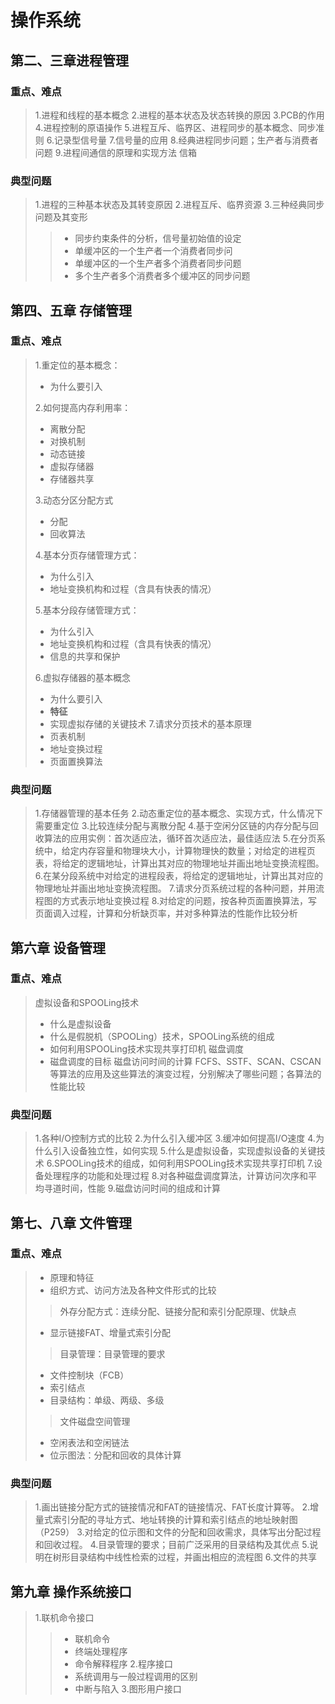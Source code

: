 # 操作系统
## 第二、三章进程管理
### 重点、难点
>1.进程和线程的基本概念
>2.进程的基本状态及状态转换的原因
>3.PCB的作用
>4.进程控制的原语操作
>5.进程互斥、临界区、进程同步的基本概念、同步准则
>6.记录型信号量
>7.信号量的应用
>8.经典进程同步问题；生产者与消费者问题
>9.进程间通信的原理和实现方法 信箱
### 典型问题
>1.进程的三种基本状态及其转变原因
>2.进程互斥、临界资源
>3.三种经典同步问题及其变形
>>- 同步约束条件的分析，信号量初始值的设定
>>- 单缓冲区的一个生产者一个消费者同步问
>>- 单缓冲区的一个生产者多个消费者同步问题
>>- 多个生产者多个消费者多个缓冲区的同步问题
## 第四、五章 存储管理
### 重点、难点
>1.重定位的基本概念：
>- 为什么要引入
>
>2.如何提高内存利用率：
>- 离散分配
>- 对换机制
>- 动态链接
>- 虚拟存储器
>- 存储器共享
>
>3.动态分区分配方式
>- 分配
>- 回收算法
>
>4.基本分页存储管理方式：
>- 为什么引入
>- 地址变换机构和过程（含具有快表的情况）
>
>5.基本分段存储管理方式：
>- 为什么引入
>- 地址变换机构和过程（含具有快表的情况）
>- 信息的共享和保护
>
>6.虚拟存储器的基本概念
>- 为什么要引入
>- **特征**
>- 实现虚拟存储的关键技术
>7.请求分页技术的基本原理
>- 页表机制
>- 地址变换过程
>- 页面置换算法
### 典型问题
>1.存储器管理的基本任务
>2.动态重定位的基本概念、实现方式，什么情况下需要重定位
>3.比较连续分配与离散分配
>4.基于空闲分区链的内存分配与回收算法的应用实例：首次适应法，循环首次适应法，最佳适应法
>5.在分页系统中，给定内存容量和物理块大小，计算物理快的数量；对给定的进程页表，将给定的逻辑地址，计算出其对应的物理地址并画出地址变换流程图。
>6.在某分段系统中对给定的进程段表，将给定的逻辑地址，计算出其对应的物理地址并画出地址变换流程图。
>7.请求分页系统过程的各种问题，并用流程图的方式表示地址变换过程
>8.对给定的问题，按各种页面置换算法，写页面调入过程，计算和分析缺页率，并对多种算法的性能作比较分析
## 第六章 设备管理
### 重点、难点
>虚拟设备和SPOOLing技术
>- 什么是虚拟设备
>- 什么是假脱机（SPOOLing）技术，SPOOLing系统的组成
>- 如何利用SPOOLing技术实现共享打印机
>磁盘调度
>- 磁盘调度的目标
> 磁盘访问时间的计算
> FCFS、SSTF、SCAN、CSCAN等算法的应用及这些算法的演变过程，分别解决了哪些问题；各算法的性能比较
### 典型问题
>1.各种I/O控制方式的比较
>2.为什么引入缓冲区
>3.缓冲如何提高I/O速度
>4.为什么引入设备独立性，如何实现
>5.什么是虚拟设备，实现虚拟设备的关键技术
>6.SPOOLing技术的组成，如何利用SPOOLing技术实现共享打印机
>7.设备处理程序的功能和处理过程
>8.对各种磁盘调度算法，计算访问次序和平均寻道时间，性能
>9.磁盘访问时间的组成和计算
## 第七、八章 文件管理
### 重点、难点
>- 原理和特征
>- 组织方式、访问方法及各种文件形式的比较
>>外存分配方式：连续分配、链接分配和索引分配原理、优缺点
>- 显示链接FAT、增量式索引分配
>> 目录管理：目录管理的要求
>- 文件控制块（FCB）
>- 索引结点
>- 目录结构：单级、两级、多级
>> 文件磁盘空间管理
>- 空闲表法和空闲链法
>- 位示图法：分配和回收的具体计算
### 典型问题
> 1.画出链接分配方式的链接情况和FAT的链接情况、FAT长度计算等。
> 2.增量式索引分配的寻址方式、地址转换的计算和索引结点的地址映射图（P259）
> 3.对给定的位示图和文件的分配和回收需求，具体写出分配过程和回收过程。
> 4.目录管理的要求；目前广泛采用的目录结构及其优点
> 5.说明在树形目录结构中线性检索的过程，并画出相应的流程图
> 6.文件的共享
## 第九章 操作系统接口
>1.联机命令接口
>> - 联机命令
>> - 终端处理程序
>> - 命令解释程序
>2.程序接口
>> - 系统调用与一般过程调用的区别
>> - 中断与陷入
>3.图形用户接口